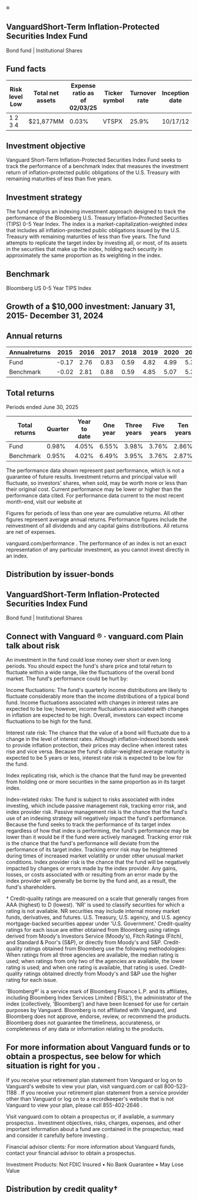 ®

<!-- image -->

## VanguardShort-Term Inflation-Protected Securities Index Fund

Bond fund | Institutional Shares

## Fund facts

| Risk level Low   | Total net assets   | Expense ratio as of 02/03/25   | Ticker symbol   | Turnover rate   | Inception date   |   Fund number |
|------------------|--------------------|--------------------------------|-----------------|-----------------|------------------|---------------|
| 1 2 3 4          | $21,877MM          | 0.03%                          | VTSPX           | 25.9%           | 10/17/12         |          1867 |

## Investment objective

Vanguard Short-Term Inflation-Protected Securities Index Fund seeks to track the performance of a benchmark index that measures the investment return of inflation-protected public obligations of the U.S. Treasury with remaining maturities of less than five years.

## Investment strategy

The fund employs an indexing investment approach designed to track the performance of the Bloomberg U.S. Treasury Inflation-Protected Securities (TIPS) 0-5 Year Index. The index is a market-capitalization-weighted index that includes all inflation-protected public obligations issued by the U.S. Treasury with remaining maturities of less than five years. The fund attempts to replicate the target index by investing all, or most, of its assets in the securities that make up the index, holding each security in approximately the same proportion as its weighting in the index.

## Benchmark

Bloomberg US 0-5 Year TIPS Index

## Growth of a $10,000 investment:  January 31, 2015-  December 31, 2024

<!-- image -->

## Annual returns

<!-- image -->

| Annualreturns   |   2015 |   2016 |   2017 |   2018 |   2019 |   2020 |   2021 |   2022 |   2023 |   2024 |
|-----------------|--------|--------|--------|--------|--------|--------|--------|--------|--------|--------|
| Fund            |  -0.17 |   2.76 |   0.83 |   0.59 |   4.82 |   4.99 |   5.32 |  -2.8  |   4.61 |   4.75 |
| Benchmark       |  -0.02 |   2.81 |   0.88 |   0.59 |   4.85 |   5.07 |   5.34 |  -2.74 |   4.57 |   4.69 |

## Total returns

Periods ended June 30, 2025

| Total returns   | Quarter   | Year to date   | One year   | Three years   | Five years   | Ten years   |
|-----------------|-----------|----------------|------------|---------------|--------------|-------------|
| Fund            | 0.98%     | 4.05%          | 6.55%      | 3.98%         | 3.76%        | 2.86%       |
| Benchmark       | 0.95%     | 4.02%          | 6.49%      | 3.95%         | 3.76%        | 2.87%       |

The performance data shown represent past performance, which is not a guarantee of future results. Investment returns and principal value will fluctuate, so investors' shares, when sold, may be worth more or less than their original cost. Current performance may be lower or higher than the performance data cited. For performance data current to the most recent month-end, visit our website at

Figures for periods of less than one year are cumulative returns. All other figures represent average annual returns. Performance figures include the reinvestment of all dividends and any capital gains distributions. All returns are net of expenses.

vanguard.com/performance  . The performance of an index is not an exact representation of any particular investment, as you cannot invest directly in an index.

## Distribution by issuer-bonds

<!-- image -->

<!-- image -->

<!-- image -->

## VanguardShort-Term Inflation-Protected Securities Index Fund

Bond fund | Institutional Shares

## Connect with Vanguard   ® ·    vanguard.com Plain talk about risk

An investment in the fund could lose money over short or even long periods. You should expect the fund's share price and total return to fluctuate within a wide range, like the fluctuations of the overall bond market. The fund's performance could be hurt by:

Income fluctuations: The fund's quarterly income distributions are likely to fluctuate considerably more than the income distributions of a typical bond fund. Income fluctuations associated with changes in interest rates are expected to be low; however, income fluctuations associated with changes in inflation are expected to be high. Overall, investors can expect income fluctuations to be high for the fund.

Interest rate risk: The chance that the value of a bond will fluctuate due to a change in the level of interest rates. Although inflation-indexed bonds seek to provide inflation protection, their prices may decline when interest rates rise and vice versa. Because the fund's dollar-weighted average maturity is expected to be 5 years or less, interest rate risk is expected to be low for the fund.

Index replicating risk, which is the chance that the fund may be prevented from holding one or more securities in the same proportion as in its target index.

Index-related risks: The fund is subject to risks associated with index investing, which include passive management risk, tracking error risk, and index provider risk. Passive management risk is the chance that the fund's use of an indexing strategy will negatively impact the fund's performance. Because the fund seeks to track the performance of its target index regardless of how that index is performing, the fund's performance may be lower than it would be if the fund were actively managed. Tracking error risk is the chance that the fund's performance will deviate from the performance of its target index. Tracking error risk may be heightened during times of increased market volatility or under other unusual market conditions. Index provider risk is the chance that the fund will be negatively impacted by changes or errors made by the index provider. Any gains, losses, or costs associated with or resulting from an error made by the index provider will generally be borne by the fund and, as a result, the fund's shareholders.

† Credit-quality ratings are measured on a scale that generally ranges from AAA (highest) to D (lowest). 'NR' is used to classify securities for which a rating is not available. NR securities may include internal money market funds, derivatives, and futures. U.S. Treasury, U.S. agency, and U.S. agency mortgage-backed securities appear under 'U.S. Government.' Credit-quality ratings for each issue are either obtained from Bloomberg using ratings derived from Moody's Investors Service (Moody's), Fitch Ratings (Fitch), and Standard &amp; Poor's (S&amp;P), or directly from Moody's and S&amp;P. Credit-quality ratings obtained from Bloomberg use the following methodologies: When ratings from all three agencies are available, the median rating is used; when ratings from only two of the agencies are available, the lower rating is used; and when one rating is available, that rating is used. Credit-quality ratings obtained directly from Moody's and S&amp;P use the higher rating for each issue.

'Bloomberg®' is a service mark of Bloomberg Finance L.P. and its affiliates, including Bloomberg Index Services Limited ('BISL'), the administrator of the index (collectively, 'Bloomberg') and have been licensed for use for certain purposes by Vanguard. Bloomberg is not affiliated with Vanguard, and Bloomberg does not approve, endorse, review, or recommend the products. Bloomberg does not guarantee the timeliness, accurateness, or completeness of any data or information relating to the products.

## For more information about Vanguard funds or to obtain a prospectus, see below for which situation is right for you .

If you receive your retirement plan statement from Vanguard or log on to Vanguard's website to view your plan, visit vanguard.com or call 800-523-1188 . If you receive your retirement plan statement from a service provider other than Vanguard or log on to a recordkeeper's website that is not Vanguard to view your plan, please call 855-402-2646 .

Visit vanguard.com to obtain a prospectus or, if available, a summary prospectus . Investment objectives, risks, charges, expenses, and other important information about a fund are contained in the prospectus; read and consider it carefully before investing .

Financial advisor clients: For more information about Vanguard funds, contact your financial advisor to obtain a prospectus.

Investment Products: Not FDIC Insured • No Bank Guarantee • May Lose Value

## Distribution by credit quality†

<!-- image -->

<!-- image -->